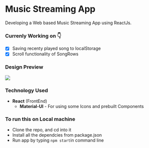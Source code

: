 # Music Streaming App
Developing a Web based Music Streaming App using ReactJs.

### Currenly Working on 👇
- [x] Saving recenty played song to localStorage
- [x] Scroll functionality of SongRows

### Design Preview
<img src="https://github.com/mani-barathi/Music-Streaming-App/blob/master/public/preview.JPG" />

### Technology Used
* **React** (FrontEnd)
    * **Material-UI** - For using some Icons and prebuilt Components

### To run this on Local machine
* Clone the repo, and cd into it
* Install all the dependcies from package.json
* Run app by typing `npm start`in command line

